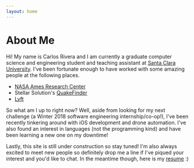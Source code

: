```yaml
---
layout: home
---
```

# About Me

Hi! My name is Carlos Rivera and I am currently a graduate computer science and engineering student and teaching assistant at [Santa Clara University](https://www.scu.edu/engineering/academic-programs/department-of-computer-engineering/). I've been fortunate enough to have worked with some amazing people at the following places.
  * [NASA Ames Research Center](https://www.nasa.gov/ames) 
  * Stellar Solution's [QuakeFinder](https://www.quakefinder.com/) 
  * [Lyft](https://www.lyft.com) 

So what am I up to right now? Well, aside from looking for my next challenge (a Winter 2018 software engineering internship/co-op!), I've been recently tinkering around with iOS development and drone automation. I've also found an interest in languages (not the programming kind) and have been learning a new one on my downtime!

Lastly, this site is still under construction so stay tuned! I'm also always excited to meet new people so definitely drop me a line if I've piqued your interest and you'd like to chat. In the meantime though, here is my [resume](https://drive.google.com/file/d/1lELPV9Wm0H2ePp3zFBHUaiy6gW4PfRzH/view?usp=sharing) :)
